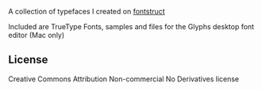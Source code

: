 A collection of typefaces I created on [fontstruct](https://fontstruct.com)

Included are TrueType Fonts, samples and files for the Glyphs desktop font editor (Mac only)

## License
Creative Commons Attribution Non-commercial No Derivatives license